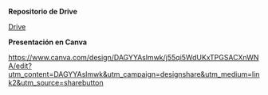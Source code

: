 **Repositorio de Drive** </p>
[Drive](https://drive.google.com/drive/u/0/folders/1-83A6KA4iAWpChV25BayLei4rN7RB-2i) </p>

**Presentación en Canva**</p>
https://www.canva.com/design/DAGYYAslmwk/j55qi5WdUKxTPGSACXnWNA/edit?utm_content=DAGYYAslmwk&utm_campaign=designshare&utm_medium=link2&utm_source=sharebutton</p>

